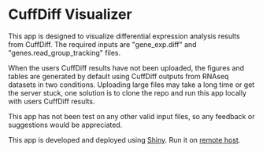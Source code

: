 # CuffDiff Visualizer

This app is designed to visualize differential expression analysis results from CuffDiff. The required inputs are "gene_exp.diff" and "genes.read_group_tracking" files.

When the users CuffDiff results have not been uploaded, the figures and tables are generated by default using CuffDiff outputs from RNAseq datasets in two conditions. Uploading large files may take a long time or get the server stuck, one solution is to clone the repo and run this app locally with users CuffDiff results. 

This app has not been test on any other valid input files, so any feedback or suggestions would be appreciated.

This app is developed and deployed using [Shiny](https://shiny.rstudio.com/). Run it on [remote host](https://jokerdii.shinyapps.io/cuffdiff-viz/).

